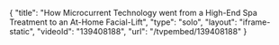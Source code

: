 {
    "title": "How Microcurrent Technology went from a High-End Spa Treatment to an At-Home Facial-Lift",
    "type": "solo",
    "layout": "iframe-static",
    "videoId": "139408188",
    "url": "\/tvpembed\/139408188"
}